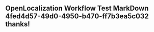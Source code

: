 <properties
ms.topic="hero-topic"
ms.test1="hero-topic"
ms.test2="test"/>

## OpenLocalization Workflow Test MarkDown 4fed4d57-49d0-4950-b470-ff7b3ea5c032 thanks!
